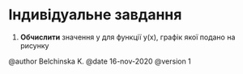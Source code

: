 # Індивідуальне завдання

1. **Обчислити** значення y для функції y(x), графік якої подано на рисунку


@author Belchinska K.
@date 16-nov-2020
@version 1  
